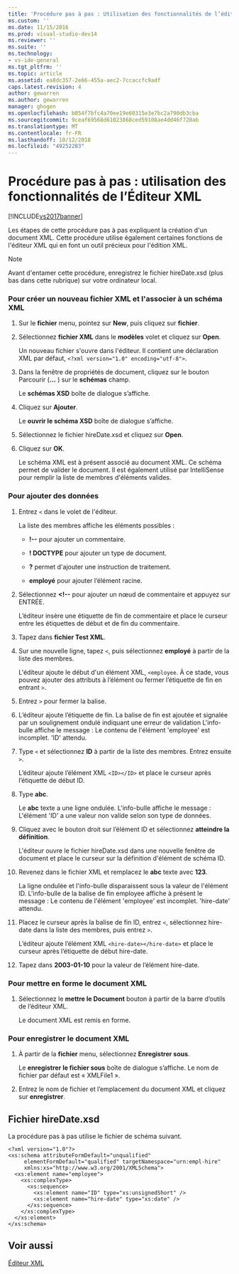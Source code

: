 ```yaml
---
title: 'Procédure pas à pas : Utilisation des fonctionnalités de l’éditeur XML | Microsoft Docs'
ms.custom: ''
ms.date: 11/15/2016
ms.prod: visual-studio-dev14
ms.reviewer: ''
ms.suite: ''
ms.technology:
- vs-ide-general
ms.tgt_pltfrm: ''
ms.topic: article
ms.assetid: ea8dc357-2e66-455a-aec2-7ccaccfc9adf
caps.latest.revision: 4
author: gewarren
ms.author: gewarren
manager: ghogen
ms.openlocfilehash: b054f7bfc4a70ee19e60315e3e7bc2a790db3cba
ms.sourcegitcommit: 9ceaf69568d61023868ced59108ae4dd46f720ab
ms.translationtype: MT
ms.contentlocale: fr-FR
ms.lasthandoff: 10/12/2018
ms.locfileid: "49252283"
---
```

# <a name="walkthrough-using-xml-editor-features"></a>Procédure pas à pas : utilisation des fonctionnalités de l’Éditeur XML
[!INCLUDE[vs2017banner](../includes/vs2017banner.md)]

Les étapes de cette procédure pas à pas expliquent la création d'un document XML. Cette procédure utilise également certaines fonctions de l'éditeur XML qui en font un outil précieux pour l'édition XML.  
  
> [!NOTE]
>  Avant d'entamer cette procédure, enregistrez le fichier hireDate.xsd (plus bas dans cette rubrique) sur votre ordinateur local.  
  
### <a name="to-create-a-new-xml-file-and-associate-it-with-an-xml-schema"></a>Pour créer un nouveau fichier XML et l'associer à un schéma XML  
  
1.  Sur le **fichier** menu, pointez sur **New**, puis cliquez sur **fichier**.  
  
2.  Sélectionnez **fichier XML** dans le **modèles** volet et cliquez sur **Open**.  
  
     Un nouveau fichier s'ouvre dans l'éditeur. Il contient une déclaration XML par défaut, `<?xml version="1.0" encoding="utf-8">`.  
  
3.  Dans la fenêtre de propriétés de document, cliquez sur le bouton Parcourir (**...** ) sur le **schémas** champ.  
  
     Le **schémas XSD** boîte de dialogue s’affiche.  
  
4.  Cliquez sur **Ajouter**.  
  
     Le **ouvrir le schéma XSD** boîte de dialogue s’affiche.  
  
5.  Sélectionnez le fichier hireDate.xsd et cliquez sur **Open**.  
  
6.  Cliquez sur **OK**.  
  
     Le schéma XML est à présent associé au document XML. Ce schéma permet de valider le document. Il est également utilisé par IntelliSense pour remplir la liste de membres d'éléments valides.  
  
### <a name="to-add-data"></a>Pour ajouter des données  
  
1.  Entrez `<` dans le volet de l'éditeur.  
  
     La liste des membres affiche les éléments possibles :  
  
    -   **!--** pour ajouter un commentaire.  
  
    -   **! DOCTYPE** pour ajouter un type de document.  
  
    -   **?** permet d'ajouter une instruction de traitement.  
  
    -   **employé** pour ajouter l’élément racine.  
  
2.  Sélectionnez  **\<!--** pour ajouter un nœud de commentaire et appuyez sur ENTRÉE.  
  
     L’éditeur insère une étiquette de fin de commentaire et place le curseur entre les étiquettes de début et de fin du commentaire.  
  
3.  Tapez dans **fichier Test XML**.  
  
4.  Sur une nouvelle ligne, tapez `<`, puis sélectionnez **employé** à partir de la liste des membres.  
  
     L'éditeur ajoute le début d'un élément XML, `<employee`. À ce stade, vous pouvez ajouter des attributs à l’élément ou fermer l’étiquette de fin en entrant `>`.  
  
5.  Entrez `>` pour fermer la balise.  
  
6.  L’éditeur ajoute l’étiquette de fin. La balise de fin est ajoutée et signalée par un soulignement ondulé indiquant une erreur de validation L'info-bulle affiche le message : Le contenu de l'élément 'employee' est incomplet. 'ID' attendu.  
  
7.  Type `<` et sélectionnez **ID** à partir de la liste des membres. Entrez ensuite `>`.  
  
     L’éditeur ajoute l’élément XML `<ID></ID>` et place le curseur après l’étiquette de début ID.  
  
8.  Type **abc**.  
  
     Le **abc** texte a une ligne ondulée. L'info-bulle affiche le message : L'élément 'ID' a une valeur non valide selon son type de données.  
  
9. Cliquez avec le bouton droit sur l’élément ID et sélectionnez **atteindre la définition**.  
  
     L'éditeur ouvre le fichier hireDate.xsd dans une nouvelle fenêtre de document et place le curseur sur la définition d'élément de schéma ID.  
  
10. Revenez dans le fichier XML et remplacez le **abc** texte avec **123**.  
  
     La ligne ondulée et l'info-bulle disparaissent sous la valeur de l'élément ID. L'info-bulle de la balise de fin employee affiche à présent le message : Le contenu de l'élément 'employee' est incomplet. 'hire-date' attendu.  
  
11. Placez le curseur après la balise de fin ID, entrez `<`, sélectionnez hire-date dans la liste des membres, puis entrez `>`.  
  
     L’éditeur ajoute l’élément XML `<hire-date></hire-date>` et place le curseur après l’étiquette de début hire-date.  
  
12. Tapez dans **2003-01-10** pour la valeur de l’élément hire-date.  
  
### <a name="to-format-the-xml-document"></a>Pour mettre en forme le document XML  
  
1.  Sélectionnez le **mettre le Document** bouton à partir de la barre d’outils de l’éditeur XML.  
  
     Le document XML est remis en forme.  
  
### <a name="to-save-the-xml-document"></a>Pour enregistrer le document XML  
  
1.  À partir de la **fichier** menu, sélectionnez **Enregistrer sous**.  
  
     Le **enregistrer le fichier sous** boîte de dialogue s’affiche. Le nom de fichier par défaut est « XMLFile1 ».  
  
2.  Entrez le nom de fichier et l’emplacement du document XML et cliquez sur **enregistrer**.  
  
## <a name="hiredatexsd-file"></a>Fichier hireDate.xsd  
 La procédure pas à pas utilise le fichier de schéma suivant.  
  
```  
<?xml version="1.0"?>  
<xs:schema attributeFormDefault="unqualified"  
     elementFormDefault="qualified" targetNamespace="urn:empl-hire"  
     xmlns:xs="http://www.w3.org/2001/XMLSchema">  
  <xs:element name="employee">  
    <xs:complexType>  
      <xs:sequence>  
        <xs:element name="ID" type="xs:unsignedShort" />  
        <xs:element name="hire-date" type="xs:date" />  
      </xs:sequence>  
    </xs:complexType>  
  </xs:element>  
</xs:schema>  
```  
  
## <a name="see-also"></a>Voir aussi  
 [Éditeur XML](../xml-tools/xml-editor.md)


